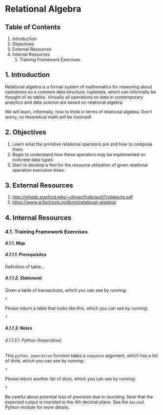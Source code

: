 # Relational Algebra

## Table of Contents

1. Introduction
2. Objectives
3. External Resources
4. Internal Resources
   1. Training Framework Exercises

## 1. Introduction

Relational algebra is a formal system of mathematics for reasoning about operations on a common data structure, tuplesets, which can informally be thought of as tables. Virtually all operations on data in contemporary analytics and data science are based on relational algebra.

We will learn, informally, how to think in terms of relational algebra. Don't worry, no theoretical math will be involved!

## 2. Objectives

1. Learn what the primitive relational operators are and how to compose them.
2. Begin to understand how these operators may be implemented on concrete data types.
3. Start to develop a feel for the resource utilization of given relational operation execution trees.

## 3. External Resources

1. http://infolab.stanford.edu/~ullman/fcdb/aut07/slides/ra.pdf
2. https://www.w3schools.in/dbms/relational-algebra/

## 4. Internal Resources

### 4.1. Training Framework Exercises

#### 4.1.1. Map

##### 4.1.1.1. Prerequisites

Definition of table...

##### 4.1.1.2. Statement

Given a table of transactions, which you can see by running:

```
?
```

Please return a table that looks like this, which you can see by running:

```
?
```

##### 4.1.1.3. Notes

###### 4.1.1.3.1. Python (Imperative)

This `python_imperative` function takes a `sequence` argument, which has a list of dicts, which you can see by running:

```
?
```

Please return another list of dicts, which you can see by running:

```
?
```

Be careful about potential loss of precision due to rounding. Note that the expected output is rounded to the 4th decimal place. See the `decimal` Python module for more details.
